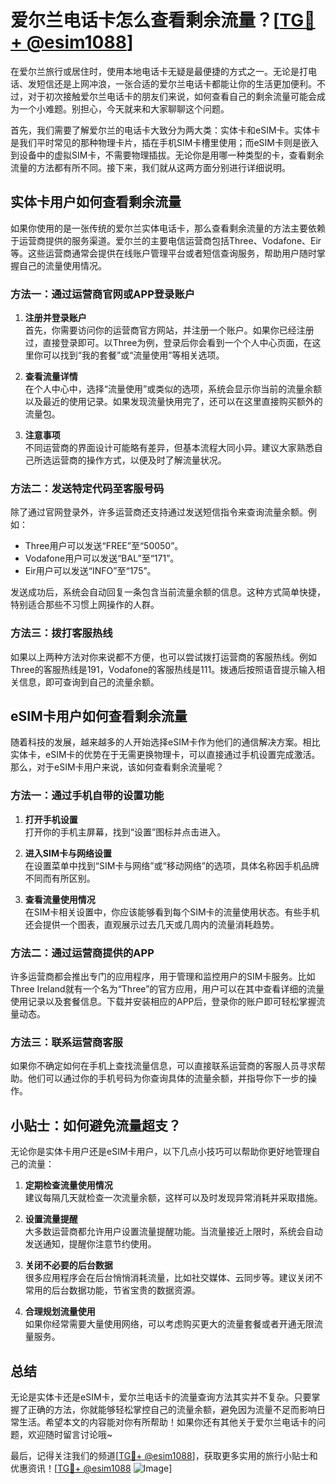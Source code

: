 # 爱尔兰电话卡怎么查看剩余流量？[[TG💪+ @esim1088](https://t.me/s/esim1088)]

在爱尔兰旅行或居住时，使用本地电话卡无疑是最便捷的方式之一。无论是打电话、发短信还是上网冲浪，一张合适的爱尔兰电话卡都能让你的生活更加便利。不过，对于初次接触爱尔兰电话卡的朋友们来说，如何查看自己的剩余流量可能会成为一个小难题。别担心，今天就来和大家聊聊这个问题。

首先，我们需要了解爱尔兰的电话卡大致分为两大类：实体卡和eSIM卡。实体卡是我们平时常见的那种物理卡片，插在手机SIM卡槽里使用；而eSIM卡则是嵌入到设备中的虚拟SIM卡，不需要物理插拔。无论你是用哪一种类型的卡，查看剩余流量的方法都有所不同。接下来，我们就从这两方面分别进行详细说明。

## 实体卡用户如何查看剩余流量

如果你使用的是一张传统的爱尔兰实体电话卡，那么查看剩余流量的方法主要依赖于运营商提供的服务渠道。爱尔兰的主要电信运营商包括Three、Vodafone、Eir等。这些运营商通常会提供在线账户管理平台或者短信查询服务，帮助用户随时掌握自己的流量使用情况。

### 方法一：通过运营商官网或APP登录账户

1. **注册并登录账户**  
   首先，你需要访问你的运营商官方网站，并注册一个账户。如果你已经注册过，直接登录即可。以Three为例，登录后你会看到一个个人中心页面，在这里你可以找到“我的套餐”或“流量使用”等相关选项。

2. **查看流量详情**  
   在个人中心中，选择“流量使用”或类似的选项，系统会显示你当前的流量余额以及最近的使用记录。如果发现流量快用完了，还可以在这里直接购买额外的流量包。

3. **注意事项**  
   不同运营商的界面设计可能略有差异，但基本流程大同小异。建议大家熟悉自己所选运营商的操作方式，以便及时了解流量状况。

### 方法二：发送特定代码至客服号码

除了通过官网登录外，许多运营商还支持通过发送短信指令来查询流量余额。例如：

- Three用户可以发送“FREE”至“50050”。
- Vodafone用户可以发送“BAL”至“171”。
- Eir用户可以发送“INFO”至“175”。

发送成功后，系统会自动回复一条包含当前流量余额的信息。这种方式简单快捷，特别适合那些不习惯上网操作的人群。

### 方法三：拨打客服热线

如果以上两种方法对你来说都不方便，也可以尝试拨打运营商的客服热线。例如Three的客服热线是191，Vodafone的客服热线是111。拨通后按照语音提示输入相关信息，即可查询到自己的流量余额。

## eSIM卡用户如何查看剩余流量

随着科技的发展，越来越多的人开始选择eSIM卡作为他们的通信解决方案。相比实体卡，eSIM卡的优势在于无需更换物理卡，可以直接通过手机设置完成激活。那么，对于eSIM卡用户来说，该如何查看剩余流量呢？

### 方法一：通过手机自带的设置功能

1. **打开手机设置**  
   打开你的手机主屏幕，找到“设置”图标并点击进入。

2. **进入SIM卡与网络设置**  
   在设置菜单中找到“SIM卡与网络”或“移动网络”的选项，具体名称因手机品牌不同而有所区别。

3. **查看流量使用情况**  
   在SIM卡相关设置中，你应该能够看到每个SIM卡的流量使用状态。有些手机还会提供一个图表，直观展示过去几天或几周内的流量消耗趋势。

### 方法二：通过运营商提供的APP

许多运营商都会推出专门的应用程序，用于管理和监控用户的SIM卡服务。比如Three Ireland就有一个名为“Three”的官方应用，用户可以在其中查看详细的流量使用记录以及套餐信息。下载并安装相应的APP后，登录你的账户即可轻松掌握流量动态。

### 方法三：联系运营商客服

如果你不确定如何在手机上查找流量信息，可以直接联系运营商的客服人员寻求帮助。他们可以通过你的手机号码为你查询具体的流量余额，并指导你下一步的操作。

## 小贴士：如何避免流量超支？

无论你是实体卡用户还是eSIM卡用户，以下几点小技巧可以帮助你更好地管理自己的流量：

1. **定期检查流量使用情况**  
   建议每隔几天就检查一次流量余额，这样可以及时发现异常消耗并采取措施。

2. **设置流量提醒**  
   大多数运营商都允许用户设置流量提醒功能。当流量接近上限时，系统会自动发送通知，提醒你注意节约使用。

3. **关闭不必要的后台数据**  
   很多应用程序会在后台悄悄消耗流量，比如社交媒体、云同步等。建议关闭不常用的后台数据功能，节省宝贵的数据资源。

4. **合理规划流量使用**  
   如果你经常需要大量使用网络，可以考虑购买更大的流量套餐或者开通无限流量服务。

## 总结

无论是实体卡还是eSIM卡，爱尔兰电话卡的流量查询方法其实并不复杂。只要掌握了正确的方法，你就能够轻松掌控自己的流量余额，避免因为流量不足而影响日常生活。希望本文的内容能对你有所帮助！如果你还有其他关于爱尔兰电话卡的问题，欢迎随时留言讨论哦~

最后，记得关注我们的频道[[TG💪+ @esim1088](https://t.me/s/esim1088)]，获取更多实用的旅行小贴士和优惠资讯！[[TG💪+ @esim1088](https://t.me/s/esim1088) ![Image](https://i.postimg.cc/4NQfJmqS/Snipaste-2025-05-13-00-14-12.png)]